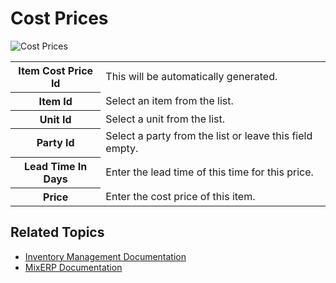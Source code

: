 # Cost Prices

![Cost Prices](images/cost-prices.png)

<table class="ui padded compact attached small blue table">
    <tr>
        <th>
            Item Cost Price Id
        </th>
        <td>
            This will be automatically generated.
        </td>
    </tr>
    <tr>
        <th>Item Id</th>
        <td>Select an item from the list.</td>
    </tr>
    <tr>
        <th>Unit Id</th>
        <td>Select a unit from the list.</td>
    </tr>
    <tr>
        <th>Party Id</th>
        <td>
            Select a party from the list or leave this field empty.
        </td>
    </tr>
    <tr>
        <th>
            Lead Time In Days
        </th>
        <td>
            Enter the lead time of this time for this price.
        </td>
    </tr>
    <tr>
        <th>
            Price
        </th>
        <td>
            Enter the cost price of this item.
        </td>
    </tr>
</table>

## Related Topics
* [Inventory Management Documentation](index.md)
* [MixERP Documentation](../index.md)
